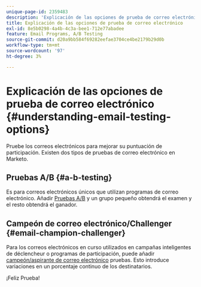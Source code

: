 ```yaml
---
unique-page-id: 2359483
description: 'Explicación de las opciones de prueba de correo electrónico: documentos de Marketo, documentación del producto'
title: Explicación de las opciones de prueba de correo electrónico
exl-id: 8e5b0298-4a4b-4c3a-bee1-712e77abadee
feature: Email Programs, A/B Testing
source-git-commit: d20a9bb584f69282eefae3704ce4be2179b29d0b
workflow-type: tm+mt
source-wordcount: '97'
ht-degree: 3%

---
```


# Explicación de las opciones de prueba de correo electrónico {#understanding-email-testing-options}

Pruebe los correos electrónicos para mejorar su puntuación de participación. Existen dos tipos de pruebas de correo electrónico en Marketo.

## Pruebas A/B {#a-b-testing}

Es para correos electrónicos únicos que utilizan programas de correo electrónico. Añadir [Pruebas A/B](/help/marketo/product-docs/email-marketing/email-programs/email-program-actions/email-test-a-b-test/add-an-a-b-test.md) y un grupo pequeño obtendrá el examen y el resto obtendrá el ganador.

## Campeón de correo electrónico/Challenger {#email-champion-challenger}

Para los correos electrónicos en curso utilizados en campañas inteligentes de déclencheur o programas de participación, puede añadir [campeón/aspirante de correo electrónico](/help/marketo/product-docs/email-marketing/general/functions-in-the-editor/email-tests-champion-challenger/add-an-email-champion-challenger.md) pruebas. Esto introduce variaciones en un porcentaje continuo de los destinatarios.

¡Feliz Prueba!
